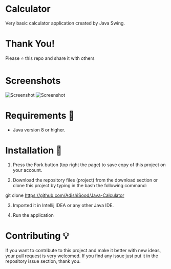 # Calculator
Very basic calculator application created by Java Swing.
# Thank You!
Please ⭐️ this repo and share it with others
# Screenshots
![Screenshot](basic.png)   ![Screenshot](Scientific.png)
# Requirements 🔧
* Java version 8 or higher.
# Installation 🔌
1) Press the Fork button (top right the page) to save copy of this project on your account.

2) Download the repository files (project) from the download section or clone this project by typing in the bash the following command:

git clone https://github.com/AdishiSood/Java-Calculator

3) Imported it in Intellij IDEA or any other Java IDE.

4) Run the application

 # Contributing 💡
If you want to contribute to this project and make it better with new ideas, your pull request is very welcomed. If you find any issue just put it in the repository issue section, thank you.
